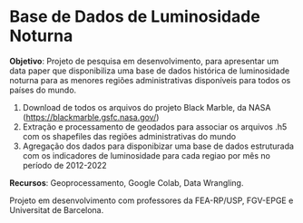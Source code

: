 # Base de Dados de Luminosidade Noturna

**Objetivo**: Projeto de pesquisa em desenvolvimento, para apresentar um data paper que disponibiliza uma base de dados histórica de luminosidade
noturna para as menores regiões administrativas disponíveis para todos os países do mundo. 

1. Download de todos os arquivos do projeto Black Marble, da NASA (https://blackmarble.gsfc.nasa.gov/)
2. Extração e processamento de geodados para associar os arquivos .h5 com os shapefiles das regiões administrativas do mundo
3. Agregação dos dados para disponibizar uma base de dados estruturada com os indicadores de luminosidade para cada regiao por mês no período de 2012-2022

**Recursos**: Geoprocessamento, Google Colab, Data Wrangling.

Projeto em desenvolvimento com professores da FEA-RP/USP, FGV-EPGE e Universitat de Barcelona.
